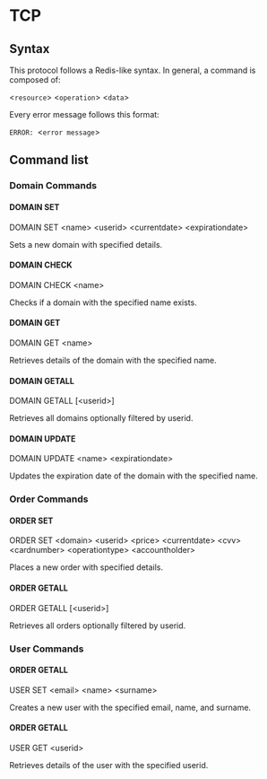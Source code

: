 # TCP

## Syntax

This protocol follows a Redis-like syntax. In general, a command is composed of:

&lt;`resource`&gt; &lt;`operation`&gt; &lt;`data`&gt;

Every error message follows this format:

`ERROR: `&lt;`error message`&gt;

## Command list

### Domain Commands

#### DOMAIN SET
DOMAIN SET &lt;name&gt; &lt;userid&gt; &lt;currentdate&gt; &lt;expirationdate&gt;

Sets a new domain with specified details.

#### DOMAIN CHECK
DOMAIN CHECK &lt;name&gt;

Checks if a domain with the specified name exists.

#### DOMAIN GET
DOMAIN GET &lt;name&gt;

Retrieves details of the domain with the specified name.

#### DOMAIN GETALL
DOMAIN GETALL [&lt;userid&gt;]

Retrieves all domains optionally filtered by userid.

#### DOMAIN UPDATE
DOMAIN UPDATE &lt;name&gt; &lt;expirationdate&gt;

Updates the expiration date of the domain with the specified name.

### Order Commands

#### ORDER SET
ORDER SET &lt;domain&gt; &lt;userid&gt; &lt;price&gt; &lt;currentdate&gt; &lt;cvv&gt; &lt;cardnumber&gt; &lt;operationtype&gt; &lt;accountholder&gt;

Places a new order with specified details.

#### ORDER GETALL
ORDER GETALL [&lt;userid&gt;]

Retrieves all orders optionally filtered by userid.

### User Commands

#### ORDER GETALL
USER SET &lt;email&gt; &lt;name&gt; &lt;surname&gt;

Creates a new user with the specified email, name, and surname.

#### ORDER GETALL
USER GET &lt;userid&gt;

Retrieves details of the user with the specified userid.